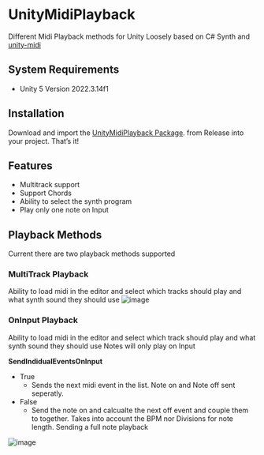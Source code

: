# UnityMidiPlayback
Different Midi Playback methods for Unity
Loosely based on C# Synth and [unity-midi](https://github.com/n-yoda/unity-midi)

## System Requirements

- Unity 5 Version 2022.3.14f1

## Installation

Download and import the [UnityMidiPlayback Package](https://github.com/DaniKog/Midiplayback/releases/download/UnityMidi/UnityMidiPlaybackV1.0.unitypackage). from Release into your project.
That’s it!

## Features
- Multitrack support
- Support Chords
- Ability to select the synth program
- Play only one note on Input

## Playback Methods
Current there are two playback methods supported

### MultiTrack Playback 
Ability to load midi in the editor and select which tracks should play and what synth sound they should use
![image](https://user-images.githubusercontent.com/12103063/174903390-88fb422e-9956-45c2-865b-53096b4091a0.png)

### OnInput Playback
Ability to load midi in the editor and select which track should play and what synth sound they should use
Notes will only play on Input

**SendIndidualEventsOnInput**
- True
  - Sends the next midi event in the list. Note on and Note off sent seperatly.
- False
  - Send the note on and calcualte the next off event and couple them to together.
    Takes into account the BPM nor Divisions for note length. Sending a full note playback

![image](https://user-images.githubusercontent.com/12103063/174904815-924f5c95-2177-485d-9616-05419614da36.png)
